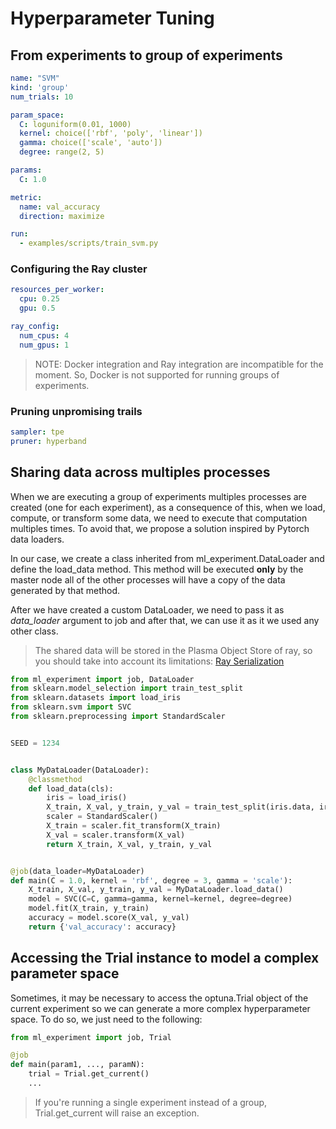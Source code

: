 # Hyperparameter Tuning


## From experiments to group of experiments

```yaml
name: "SVM"
kind: 'group'
num_trials: 10

param_space:
  C: loguniform(0.01, 1000)
  kernel: choice(['rbf', 'poly', 'linear'])
  gamma: choice(['scale', 'auto'])
  degree: range(2, 5)

params:
  C: 1.0

metric:
  name: val_accuracy
  direction: maximize

run:
  - examples/scripts/train_svm.py
```

### Configuring the Ray cluster

```yaml
resources_per_worker:
  cpu: 0.25
  gpu: 0.5

ray_config:
  num_cpus: 4
  num_gpus: 1
```

> NOTE: Docker integration and Ray integration are incompatible for the moment. So, Docker is not supported
for running groups of experiments.


### Pruning unpromising trails

```yaml
sampler: tpe
pruner: hyperband
```

## Sharing data across multiples processes

When we are executing a group of experiments multiples processes are created (one for each experiment),
as a consequence of this, when we load, compute, or transform some data, we need to execute that computation
multiples times. To avoid that, we propose a solution inspired by Pytorch data loaders.

In our case, we create a class inherited from ml_experiment.DataLoader and define the load_data method.
This method will be executed **only** by the master node all of the other processes will have a copy of the
data generated by that method.

After we have created a custom DataLoader, we need to pass it as *data_loader* argument to
job and after that, we can use it as it we used any other class.


> The shared data will be stored in the Plasma Object Store of ray, so you should take into account 
> its limitations: [Ray Serialization](https://docs.ray.io/en/latest/serialization.html)


```python
from ml_experiment import job, DataLoader
from sklearn.model_selection import train_test_split
from sklearn.datasets import load_iris
from sklearn.svm import SVC
from sklearn.preprocessing import StandardScaler


SEED = 1234 


class MyDataLoader(DataLoader):
    @classmethod
    def load_data(cls):
        iris = load_iris()
        X_train, X_val, y_train, y_val = train_test_split(iris.data, iris.target, random_state=SEED)
        scaler = StandardScaler()
        X_train = scaler.fit_transform(X_train)
        X_val = scaler.transform(X_val)
        return X_train, X_val, y_train, y_val


@job(data_loader=MyDataLoader)
def main(C = 1.0, kernel = 'rbf', degree = 3, gamma = 'scale'):
    X_train, X_val, y_train, y_val = MyDataLoader.load_data()
    model = SVC(C=C, gamma=gamma, kernel=kernel, degree=degree)
    model.fit(X_train, y_train)
    accuracy = model.score(X_val, y_val)
    return {'val_accuracy': accuracy}

```


## Accessing the Trial instance to model a complex parameter space

Sometimes, it may be necessary to access the optuna.Trial object of the
current experiment so we can generate a more complex hyperparameter space.
To do so, we just need to the following:


```python
from ml_experiment import job, Trial

@job
def main(param1, ..., paramN):
    trial = Trial.get_current()
    ...
```

> If you're running a single experiment instead of a group, Trial.get_current will raise an exception.
